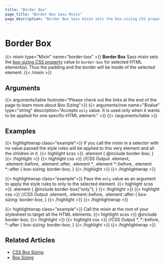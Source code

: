 ```yaml
---
title: "Border Box"
page_title: "Border Box Sass Mixin"
page_description: "Border Box Sass mixin sets the box-sizing CSS property value to border-box for selected HTML elements."
---
```


# Border Box

{{< mixin type="Mixin" name="border-box" >}}
**Border Box** Sass mixin sets the [box-sizing CSS property](https://developer.mozilla.org/en-US/docs/Web/CSS/box-sizing) value to `border-box` for selected HTML element(s). Thus the padding and the border will be inside of the selected element.
{{< /mixin >}}

## Arguments

{{< arguments/table footnote="Please check out the links at the end of the page to learn more about Box Sizing">}}
  {{< arguments/row name="$value" type="string" description="Accepts `only` value. It is used only when it wants to be applied for one specific HTML element." >}}
{{< /arguments/table >}}

## Examples

{{< highlightwrap class="example">}}
If you call the mixin in a selector with no value passed the style rules will be applied to this very element and all the children in it.
{{< highlight scss >}}
.element {
  @include border-box;
}
{{< /highlight >}}
{{< highlight css >}}
//CSS Output
.element, 
.element::before, 
.element::after,
.element *,
.element *::before,
.element *::after {
  box-sizing: border-box;
}
{{< /highlight >}}
{{< /highlightwrap >}}

{{< highlightwrap class="example">}}
Pass the `only` value as an argument to apply the style rules to only to the selected element.
{{< highlight scss >}}
.element {
  @include border-box("only");
}
{{< /highlight >}}
{{< highlight css >}}
//CSS Output
.element, 
.element::before, 
.element::after {
  box-sizing: border-box;
}
{{< /highlight >}}
{{< /highlightwrap >}}

{{< highlightwrap class="example">}}
Call the mixin at the root of your stylesheet to target all the HTML elements.
{{< highlight scss >}}
@include border-box;
{{< /highlight >}}
{{< highlight css >}}
//CSS Output
*,
*::before,
*::after {
  box-sizing: border-box;
}
{{< /highlight >}}
{{< /highlightwrap >}}

## Related Articles
* [CSS Box Sizing](https://www.w3schools.com/css/css3_box-sizing.asp)
* [Box Sizing](https://css-tricks.com/box-sizing/)

